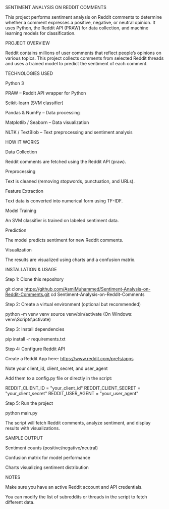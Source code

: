SENTIMENT ANALYSIS ON REDDIT COMMENTS

This project performs sentiment analysis on Reddit comments to determine whether a comment expresses a positive, negative, or neutral opinion. It uses Python, the Reddit API (PRAW) for data collection, and machine learning models for classification.

PROJECT OVERVIEW

Reddit contains millions of user comments that reflect people’s opinions on various topics. This project collects comments from selected Reddit threads and uses a trained model to predict the sentiment of each comment.

TECHNOLOGIES USED

Python 3

PRAW – Reddit API wrapper for Python

Scikit-learn (SVM classifier)

Pandas & NumPy – Data processing

Matplotlib / Seaborn – Data visualization

NLTK / TextBlob – Text preprocessing and sentiment analysis

HOW IT WORKS

Data Collection

Reddit comments are fetched using the Reddit API (praw).

Preprocessing

Text is cleaned (removing stopwords, punctuation, and URLs).

Feature Extraction

Text data is converted into numerical form using TF-IDF.

Model Training

An SVM classifier is trained on labeled sentiment data.

Prediction

The model predicts sentiment for new Reddit comments.

Visualization

The results are visualized using charts and a confusion matrix.

INSTALLATION & USAGE

Step 1: Clone this repository

git clone https://github.com/AsmiMuhammed/Sentiment-Analysis-on-Reddit-Comments.git
cd Sentiment-Analysis-on-Reddit-Comments


Step 2: Create a virtual environment (optional but recommended)

python -m venv venv
source venv/bin/activate      (On Windows: venv\Scripts\activate)


Step 3: Install dependencies

pip install -r requirements.txt


Step 4: Configure Reddit API

Create a Reddit App here: https://www.reddit.com/prefs/apps

Note your client_id, client_secret, and user_agent

Add them to a config.py file or directly in the script:

REDDIT_CLIENT_ID = "your_client_id"
REDDIT_CLIENT_SECRET = "your_client_secret"
REDDIT_USER_AGENT = "your_user_agent"


Step 5: Run the project

python main.py


The script will fetch Reddit comments, analyze sentiment, and display results with visualizations.

SAMPLE OUTPUT

Sentiment counts (positive/negative/neutral)

Confusion matrix for model performance

Charts visualizing sentiment distribution

NOTES

Make sure you have an active Reddit account and API credentials.

You can modify the list of subreddits or threads in the script to fetch different data.
